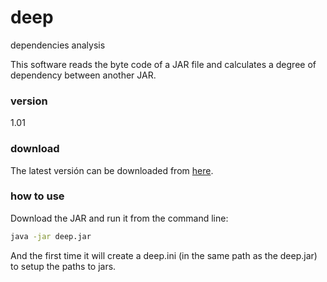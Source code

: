 # deep
dependencies analysis

This software reads the byte code of a JAR file and calculates a degree of dependency between another JAR.

### version
1.01

### download
The latest versión can be downloaded from [here].

### how to use
Download the JAR and run it from the command line:
```sh
java -jar deep.jar
```
And the first time it will create a deep.ini (in the same path as the deep.jar) to setup the paths to jars.



[here]:http://bit.ly/deep-jar
